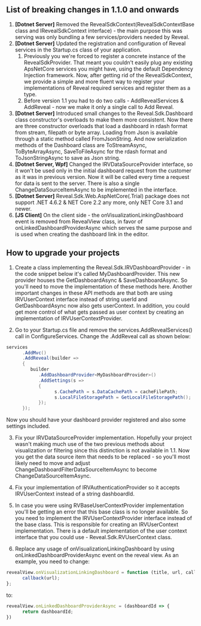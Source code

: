 ## List of breaking changes in 1.1.0 and onwards

1. **[Dotnet Server]** Removed the RevealSdkContext(RevealSdkContextBase class and IRevealSdkContext interface) - the main purpose this was serving was only bundling a few services/providers needed by Reveal.
2. **[Dotnet Server]** Updated the registration and configuration of Reveal services in the Startup.cs class of your application.
   1. Previously you we're forced to register a concrete instance of the RevealSdkProvider. That meant you couldn't easily plug any existing ApsNetCore services you might have, using the default Dependency Injection framework. Now, after getting rid of the RevealSdkContext, we provide a simple and more fluent way to register your implementations of Reveal required services and register them as a type.
   2. Before version 1.1 you had to do two calls - AddRevealServices & AddReveal - now we make it only a single call to Add Reveal.
3. **[Dotnet Server]** Introduced small changes to the Reveal.Sdk.Dashboard class constructor's overloads to make them more consistent. Now there are three constructor overloads that load a dashboard in rdash format from stream, filepath or byte array. Loading from Json is available through a static method called FromJsonString. And now serialization methods of the Dashboard class are ToStreamAsync, ToByteArrayAsync, SaveToFileAsync for the rdash format and ToJsonStringAsync to save as Json string.
4. **[Dotnet Server, Wpf]** Changed the IRVDataSourceProvider interface, so it won't be used only in the initial dashboard request from the customer as it was in previous version. Now it will be called every time a request for data is sent to the server. There is also a single ChangeDataSourceItemAsync to be implemented in the interface.
5. **[Dotnet Server]** Reveal.Sdk.Web.AspNetCore(.Trial) package does not support .NET 4.6.2 & NET Core 2.2 any more, only NET Core 3.1 and newer.
6. **[JS Client]** On the client side - the onVisualizationLinkingDashboard event is removed from RevealView class, in favor of onLinkedDashboardProviderAsync which serves the same purpose and is used when creating the dashboard link in the editor.

## How to upgrade your projects

1. Create a class implementing the Reveal.Sdk.IRVDashboardProvider - in the code snippet below it's called MyDashboardProvider. This new provider houses the GetDashboardAsync & SaveDashboardAsync. So you'll need to move the implementation of these methods here. Another important changes in these API methods are that both are using IRVUserContext interface instead of string userId and GetDashboardAsync now also gets userContext.
In addition, you could get more control of what gets passed as user context by creating an implementation of IRVUserContextProvider.

2. Go to your Startup.cs file and remove the services.AddRevealServices() call in ConfigureServices.
Change the .AddReveal call as shown below:
```csharp
services
      .AddMvc()
      .AddReveal(builder => 
      {
         builder
            .AddDashboardProvider<MyDashboardProvider>()
            .AddSettings(s =>
            {
                  s.CachePath = s.DataCachePath = cacheFilePath;
                  s.LocalFileStoragePath = GetLocalFileStoragePath();
            });
      });
```
Now you should have your dashboard provider registered and also some settings included.

3. Fix your IRVDataSourceProvider implementation.  Hopefully your project wasn't making much use of the two previous methods about visualization or filtering since this distinction is not available in 1.1. Now you get the data source item that needs to be replaced - so you'll most likely need to move and adjust ChangeDashboardFilterDataSourceItemAsync to become ChangeDataSourceItemAsync.
4. Fix your implementation of IRVAuthenticationProvider so it accepts IRVUserContext instead of a string dashboardId.
5. In case you were using RVBaseUserContextProvider implementation you'll be getting an error that this base class is no longer available. So you need to implement the IRVUserContextProvider interface instead of the base class. This is responsible for creating an IRVUserContext implementation. There is a default implementation of the user context interface that you could use - Reveal.Sdk.RVUserContext class.

6. Replace any usage of onVisualizationLinkingDashboard by using onLinkedDashboardProviderAsync event on the reveal view. 
As an example, you need to change:
```javascript
revealView.onVisualizationLinkingDashboard = function (title, url, callback) {
      callback(url);
};
```
to:
```javascript
revealView.onLinkedDashboardProviderAsync = (dashboardId => {
      return dashboardId;
})
```
